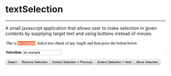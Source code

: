 # textSelection
---
A small javascript application that allows user to make selection in given contents by supplying target text and using buttons instead of mouse.

![textSelection.png](textSelection.png)
